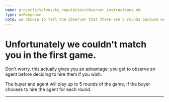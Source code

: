 ```yaml
---
name: projects/volvovsky_reputation/observer_instructions.md
type: noResponse
note: we choose to tell the observer that there are 5 rounds because we don't believe they will think about end-game effects with a known number of rounds. Its too game theoretic to think about as an observer. (they might think about it if they were actually playing, but this is simpler.)
---
```


# Unfortunately we couldn't match you in the first game.

Don't worry, this actually gives you an advantage: you get to observe an agent before deciding to hire them if you wish.

The buyer and agent will play up to 5 rounds of the game, if the buyer chooses to hire the agent for each round.

---
